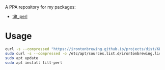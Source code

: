 A PPA repository for my packages:

- [tilt_perl](https://github.com/irontonbrewing/tilt_perl)

# Usage

```bash
curl -s --compressed "https://irontonbrewing.github.io/projects/dist/KEY.gpg" | gpg --dearmor | sudo tee /etc/apt/trusted.gpg.d/irontonbrewing.gpg >/dev/null
sudo curl -s --compressed -o /etc/apt/sources.list.d/irontonbrewing.list "https://irontonbrewing.github.io/projects/dist/irontonbrewing.list"
sudo apt update
sudo apt install tilt-perl
```
